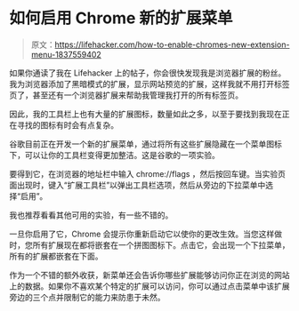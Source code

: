 # 如何启用 Chrome 新的扩展菜单

> 原文：<https://lifehacker.com/how-to-enable-chromes-new-extension-menu-1837559402>

如果你通读了我在 Lifehacker 上的帖子，你会很快发现我是浏览器扩展的粉丝。我为浏览器添加了黑暗模式的扩展，显示网站预览的扩展，这样我就不用打开标签页了，甚至还有一个浏览器扩展来帮助我管理我打开的所有标签页。



因此，我的工具栏上也有大量的扩展图标，数量如此之多，以至于要找到我现在正在寻找的图标有时会有点复杂。

谷歌目前正在开发一个新的扩展菜单，通过将所有这些扩展隐藏在一个菜单图标下，可以让你的工具栏变得更加整洁。这是谷歌的一项实验。

要得到它，在浏览器的地址栏中输入 chrome://flags ，然后按回车键。当实验页面出现时，键入“扩展工具栏”以弹出工具栏选项，然后从旁边的下拉菜单中选择“启用”。

我也推荐看看其他可用的实验，有一些不错的。

一旦你启用了它，Chrome 会提示你重新启动它以使你的更改生效。当您这样做时，您所有扩展现在都将嵌套在一个拼图图标下。点击它，会出现一个下拉菜单，所有的扩展都嵌套在下面。

作为一个不错的额外收获，新菜单还会告诉你哪些扩展能够访问你正在浏览的网站上的数据。如果你不喜欢某个特定的扩展可以访问，你可以通过点击菜单中该扩展旁边的三个点并限制它的能力来防患于未然。